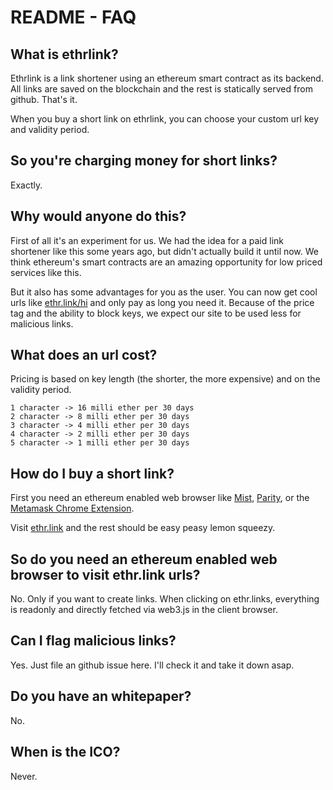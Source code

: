 # README - FAQ

## What is ethrlink?
Ethrlink is a link shortener using an ethereum smart contract as its backend. All links are saved on the blockchain and the rest is statically served from github. That's it.

When you buy a short link on ethrlink, you can choose your custom url key and validity period.

## So you're charging money for short links?
Exactly. 

## Why would anyone do this?
First of all it's an experiment for us. We had the idea for a paid link shortener like this some years ago, but didn't actually build it until now. We think ethereum's smart contracts are an amazing opportunity for low priced services like this.

But it also has some advantages for you as the user. You can now get cool urls like [ethr.link/hi](http://ethr.link) and only pay as long you need it. Because of the price tag and the ability to block keys, we expect our site to be used less for malicious links.

## What does an url cost?
Pricing is based on key length (the shorter, the more expensive) and on the validity period.

```
1 character -> 16 milli ether per 30 days
2 character -> 8 milli ether per 30 days
3 character -> 4 milli ether per 30 days
4 character -> 2 milli ether per 30 days
5 character -> 1 milli ether per 30 days
```

## How do I buy a short link?
First you need an ethereum enabled web browser like [Mist](https://github.com/ethereum/mist/releases), [Parity](https://ethcore.io/parity.html), or the [Metamask Chrome Extension](https://metamask.io/).

Visit [ethr.link](http://ethr.link) and the rest should be easy peasy lemon squeezy.

## So do you need an ethereum enabled web browser to visit ethr.link urls?
No. Only if you want to create links. When clicking on ethr.links, everything is readonly and directly fetched via web3.js in the client browser.

## Can I flag malicious links?
Yes. Just file an github issue here. I'll check it and take it down asap.

## Do you have an whitepaper?
No.

## When is the ICO?
Never.

